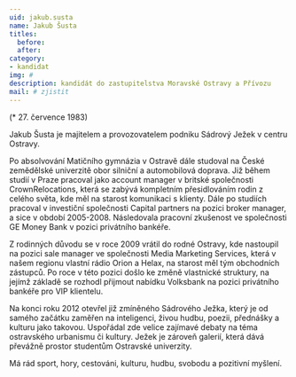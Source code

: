 ```yaml
---
uid: jakub.susta
name: Jakub Šusta
titles:
  before: 
  after: 
category:
- kandidat 
img: #
description: kandidát do zastupitelstva Moravské Ostravy a Přívozu
mail: # zjistit
---
```


(* 27. července 1983)

Jakub Šusta je majitelem a provozovatelem podniku Sádrový Ježek v centru Ostravy.

Po absolvování Matičního gymnázia v Ostravě dále studoval na České zemědělské univerzitě obor silniční a automobilová doprava. Již během studií v Praze pracoval jako account manager v britské společnosti CrownRelocations, která se zabývá kompletním přesidlováním rodin z celého světa, kde měl na starost komunikaci s klienty. Dále po studiích pracoval v investiční společnosti Capital partners na pozici broker manager, a sice v období 2005-2008. Následovala pracovní zkušenost ve společnosti GE Money Bank v pozici privátního bankéře.

Z rodinných důvodu se v roce 2009 vrátil do rodné Ostravy, kde nastoupil na pozici sale manager ve společnosti Media Marketing Services, která v našem regionu vlastní rádio Orion a Helax, na starost měl tým obchodních zástupců. Po roce v této pozici došlo ke změně vlastnické struktury, na jejímž základě se rozhodl přijmout nabídku Volksbank na pozici privátního bankéře pro VIP klientelu.

Na konci roku 2012 otevřel již zmíněného Sádrového Ježka, který je od samého začátku zaměřen na inteligenci, živou hudbu, poezii, přednášky a kulturu jako takovou. Uspořádal zde velice zajímavé debaty na téma ostravského urbanismu či kultury. Ježek je zároveň galerií, která dává převážně prostor studentům Ostravské univerzity.

Má rád sport, hory, cestováni, kulturu, hudbu, svobodu a pozitivní myšlení.
